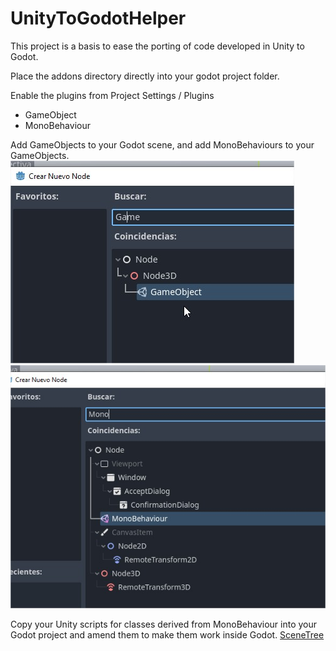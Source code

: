 # UnityToGodotHelper
This project is a basis to ease the porting of code developed in Unity to Godot.

Place the addons directory directly into your godot project folder.

Enable the plugins from Project Settings / Plugins
- GameObject
- MonoBehaviour

Add GameObjects to your Godot scene, and add MonoBehaviours to your GameObjects.
![GameObject](imgs/NewNode_2.jpg "GameObject")
![MonoBehaviour](imgs/NewNode.jpg "MonoBehaviour")


Copy your Unity scripts for classes derived from MonoBehaviour into your Godot project and amend them to make them work inside Godot.
[SceneTree](imgs/SceneTree.jpg)